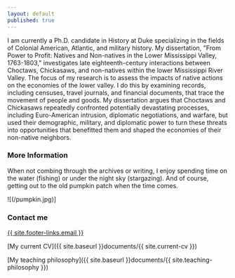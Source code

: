 ```yaml
---
layout: default
published: true
---
```


I am currently a Ph.D. candidate in History at Duke specializing in the fields of Colonial American, Atlantic, and military history. My dissertation, "From Power to Profit: Natives and Non-natives in the Lower Mississippi Valley, 1763-1803," investigates late eighteenth-century interactions between Choctaws, Chickasaws, and non-natives within the lower Mississippi River Valley. The focus of my research is to assess the impacts of native actions on the economies of the lower valley. I do this by examining records, including censuses, travel journals, and financial documents, that trace the movement of people and goods. My dissertation argues that Choctaws and Chickasaws repeatedly confronted potentially devastating processes, including Euro-American intrusion, diplomatic negotiations, and warfare, but used their demographic, military, and diplomatic power to turn these threats into opportunities that benefitted them and shaped the economies of their non-native neighbors.

### More Information

When not combing through the archives or writing, I enjoy spending time on the water (fishing) or under the night sky (stargazing). And of course, getting out to the old pumpkin patch when the time comes.

![(/pumpkin.jpg)]


### Contact me

[{{ site.footer-links.email }}](mailto:site.footer-links.email)

[My current CV]({{ site.baseurl }}documents/{{ site.current-cv }})

[My teaching philosophy]({{ site.baseurl }}documents/{{ site.teaching-philosophy }})
